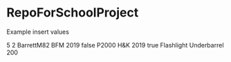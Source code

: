 # RepoForSchoolProject

Example insert values

5
2
BarrettM82
BFM
2019
false
P2000
H&K
2019
true
Flashlight
Underbarrel
200